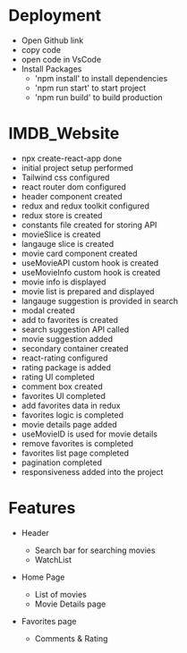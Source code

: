 # Deployment 

- Open Github link
- copy code
- open code in VsCode
- Install Packages
  - 'npm install' to install dependencies
  - 'npm run start' to start project
  - 'npm run build' to build production
# IMDB_Website
 - npx create-react-app done
 - initial project setup performed
 - Tailwind css configured
 - react router dom configured
 - header component created
 - redux and redux toolkit configured
 - redux store is created
 - constants file created for storing API
 - movieSlice is created
 - langauge slice is created
 - movie card component created
 - useMovieAPI custom hook is created
 - useMovieInfo custom hook is created
 - movie info is displayed
 - movie list is prepared and displayed
 - langauge suggestion is provided in search
 - modal created
 - add to favorites is created
 - search suggestion API called
 - movie suggestion added
 - secondary container created
 - react-rating configured
 - rating package is added
 - rating UI completed
 - comment box created
 - favorites UI completed
 - add favorites data in redux
 - favorites logic is completed
 - movie details page added
 - useMovieID is used for movie details
 - remove favorites is completed
 - favorites list page completed
 - pagination completed
 - responsiveness added into the project

# Features

- Header
  - Search bar for searching movies
  - WatchList

- Home Page
  - List of movies
  - Movie Details page

- Favorites page
  - Comments & Rating